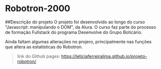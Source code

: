 # Robotron-2000

##Descrição do projeto
O projeto foi desenvolvido ao longo do curso "Javascript: manipulando o DOM", da Alura. O curso faz parte do processo de formação Fullstack do programa Desenvolve do Grupo Boticário. 

Ainda  faltam algumas alterações no projero, principalmente nas funções que altera as estatísticas do Robotron.


> link do Github pages: https://leticiaferreiralima.github.io/projeto-robotron/
